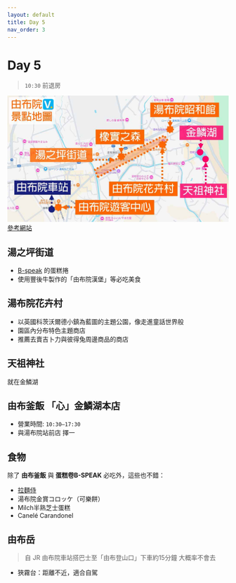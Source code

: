 ```yaml
---
layout: default
title: Day 5
nav_order: 3
---
```


Day 5
========
> `10:30` 前退房

![由布院景點](由布院景點.jpg)
[參考網站](https://vivianjourney.tw/yufuin/)


## 湯之坪街道
* [B-speak](https://www.gltjp.com/zh-hant/directory/item/14889/) 的蛋糕捲
* 使用豐後牛製作的「由布院漢堡」等必吃美食

## 湯布院花卉村
* 以英國科茨沃爾德小鎮為藍圖的主題公園，像走進童話世界般
* 園區內分布特色主題商店
* 推薦去賣吉卜力與彼得兔周邊商品的商店

## 天祖神社
就在金鱗湖

## 由布釜飯 「心」金鱗湖本店
* 營業時間: `10:30–17:30`
* 與湯布院站前店 擇一

## 食物
除了 __由布釜飯__ 與 __蛋糕卷B-SPEAK__ 必吃外，這些也不錯：
* [拉麵侍](https://www.gltjp.com/zh-hant/article/item/20870/)
* 湯布院金賞コロッケ（可樂餅）
* Milch半熟芝士蛋糕
* Canelé Carandonel


## 由布岳
> 自 JR 由布院車站搭巴士至「由布登山口」下車約15分鐘
> 大概率不會去

* 狹霧台：距離不近，適合自駕
